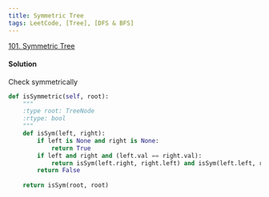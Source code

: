 ```yaml
---
title: Symmetric Tree
tags: LeetCode, [Tree], [DFS & BFS]
---
```


[101. Symmetric Tree](https://leetcode.com/problems/symmetric-tree/)
#### Solution 
Check symmetrically
```python
def isSymmetric(self, root):
    """
    :type root: TreeNode
    :rtype: bool
    """
    def isSym(left, right):
        if left is None and right is None:
            return True
        if left and right and (left.val == right.val):
            return isSym(left.right, right.left) and isSym(left.left, right.right)
        return False
    
    return isSym(root, root)
```